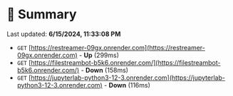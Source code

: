 # 📖 Summary
Last updated: **6/15/2024, 11:33:08 PM**

- `GET` [https://restreamer-09gx.onrender.com](https://restreamer-09gx.onrender.com) - **Up** (299ms)
- `GET` [https://filestreambot-b5k6.onrender.com/](https://filestreambot-b5k6.onrender.com/) - **Down** (158ms)
- `GET` [https://jupyterlab-python3-12-3.onrender.com](https://jupyterlab-python3-12-3.onrender.com) - **Down** (116ms)
